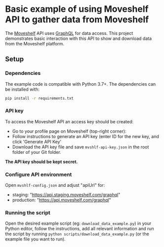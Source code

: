 # Basic example of using Moveshelf API to gather data from Moveshelf

The [Moveshelf](https://moveshelf.com) API uses [GraphQL](http://graphql.org)
for data access. This project demonstrates basic interaction with this API to
show and download data from the Moveshelf platform.

## Setup

### Dependencies
The example code is compatible with Python 3.7+. The dependencies can be installed with:

```sh
pip install -r requirements.txt
```

### API key
To access the Moveshelf API an access key should be created:
* Go to your profile page on Moveshelf (top-right corner):
* Follow instructions to generate an API key (enter ID for the new key, and click 'Generate API Key'
* Download the API key file and save `mvshlf-api-key.json` in the root folder of your Git folder.

**The API key should be kept secret.**

### Configure API environment
Open `mvshlf-config.json` and adjust "apiUrl" for:
* staging: "https://api.staging.moveshelf.com/graphql"
* production: "https://api.moveshelf.com/graphql"

### Running the script

Open the desired example script (eg: `download_data_example.py`) in your Python editor, follow the instructions, add all relevant information and run the script by running `python scripts/download_data_example.py` (or the example file you want to run).
